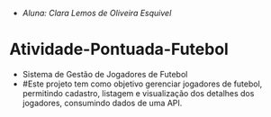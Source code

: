 - *Aluna: Clara Lemos de Oliveira Esquivel*
# Atividade-Pontuada-Futebol
- Sistema de Gestão de Jogadores de Futebol
- #Este projeto tem como objetivo gerenciar jogadores de futebol, permitindo cadastro, listagem e visualização dos detalhes dos jogadores, consumindo dados de uma API.
